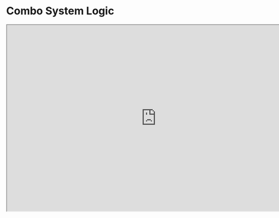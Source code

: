 # Combo System Logic

<p><iframe title="YouTube video player" src="https://www.youtube.com/embed/kkjsOVx9zy4?si=M7IW15xnJUKqGix2" width="800" height="500" allowfullscreen="allowfullscreen" allow="accelerometer; autoplay; clipboard-write; encrypted-media; gyroscope; picture-in-picture; web-share"></iframe></p>